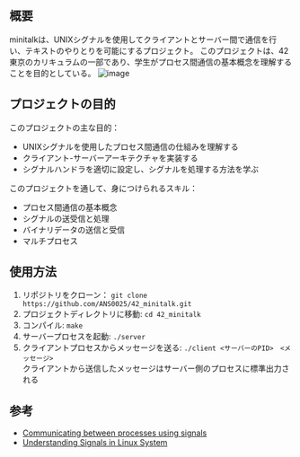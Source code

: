 ## 概要
minitalkは、UNIXシグナルを使用してクライアントとサーバー間で通信を行い、テキストのやりとりを可能にするプロジェクト。
このプロジェクトは、42東京のカリキュラムの一部であり、学生がプロセス間通信の基本概念を理解することを目的としている。
![image](https://github.com/ANS0025/42_minitalk/assets/75423028/c75ee3bc-e17c-4b2a-b202-360f78d4836f)


## プロジェクトの目的
このプロジェクトの主な目的：
- UNIXシグナルを使用したプロセス間通信の仕組みを理解する
- クライアント-サーバーアーキテクチャを実装する
- シグナルハンドラを適切に設定し、シグナルを処理する方法を学ぶ

このプロジェクトを通して、身につけられるスキル：
- プロセス間通信の基本概念
- シグナルの送受信と処理
- バイナリデータの送信と受信
- マルチプロセス

## 使用方法
1. リポジトリをクローン： ```git clone https://github.com/ANS0025/42_minitalk.git```
2. プロジェクトディレクトリに移動: ```cd 42_minitalk```
3. コンパイル: ```make```
4. サーバープロセスを起動: ```./server```
5. クライアントプロセスからメッセージを送る: ```./client <サーバーのPID>　<メッセージ>```  
クライアントから送信したメッセージはサーバー側のプロセスに標準出力される

## 参考
- [Communicating between processes using signals](https://www.youtube.com/watch?v=PErrlOx3LYE&list=RDCMUC6qj_bPq6tQ6hLwOBpBQ42Q&start_radio=1&rv=PErrlOx3LYE&t=0)
- [Understanding Signals in Linux System](https://www.youtube.com/watch?v=L3XuR-iRysU&list=PLysdvSvCcUhbrU3HhGhfQVbhjnN9GXCq4&index=43)
